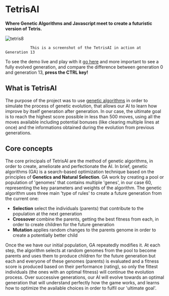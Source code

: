 # TetrisAI

**Where Genetic Algorithms and Javascript meet to create a futuristic version of Tetris.**

![tetris8](https://user-images.githubusercontent.com/25878975/28926785-21aee25a-7869-11e7-9985-3b24ee5a8ba5.gif)

               This is a screenshot of the TetrisAI in action at Generation 13
To see the demo live and play with it [go here](https://utheau.github.io/TetrisAI/) and more important to see a fully evolved generation, and compare the difference between generation 0 and generation 13, **press the CTRL key!**
               
## What is TetrisAI

The purpose of the project was to use [genetic algorithms](https://en.wikipedia.org/wiki/Genetic_algorithm) in order to simulate the process of genetic evolution, that allows our AI to learn how improve by itself generation after generation.
In our case, the ultimate goal is to reach the highest score possible in less than 500 moves, using all the moves available including potential bonuses (like clearing multiple lines at once) and the informations obtained during the evolution from previous generations.

## Core concepts

The core principals of TetrisAI are the method of genetic algorithms, in order to create, ameliorate and perfectionate the AI.
In brief, genetic algorithms (GA) is a search-based optimization technique based on the principles of **Genetics and Natural Selection**.
GA work by creating a pool or population of 'genomes' that contains multiple 'genes', in our case 60, representing the key parameters and weights of the algorithm. The genetic algorithm uses three main 'type of rules' to create a future generation from the current one: 

- **Selection** select the individuals (parents) that contribute to the population at the next generation
- **Crossover** combine the parents, getting the best fitness from each, in order to create children for the future generation
- **Mutation** applies random changes to the parents genome in order to create a potentially better child

Once the we have our initial population, GA repeatedly modifies it. At each step, the algorithm selects at random genomes from the pool to become parents and uses them to produce children for the future generation but each and everyone of these genomes (parents) is evaluated and a fitness score is produced based on their performance (rating), so only the fittest individuals (the ones with an optimal fitness) will continue the evolution process. 
Over successive generations, our AI will evolve towards an optimal generation that will understand perfectly how the game works, and learns how to optimize the available choices in order to fulfil our 'ultimate goal'.




    
   
